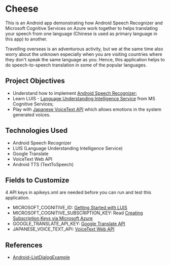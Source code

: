 # Cheese
This is an Android app demonstrating how Android Speech Recognizer and Microsoft Cognitive Services on Azure
work together to helps translating your speech from one language (Chinese is used as primary language
in this app) to another.

Travelling overseas is an adventurous activity, but we at the same time also worry about the unknown
especially when you are visiting countries where they don't speak the same language as you. Hence,
this application helps to do speech-to-speech translation in some of the popular languages.

## Project Objectives
 - Understand how to implement [Android Speech Recognizer](https://developer.android.com/reference/android/speech/SpeechRecognizer.html);
 - Learn LUIS - [Language Understanding Intelligence Service](https://www.luis.ai/) from MS Cognitive Services;
 - Play with [Japanese VoiceText API](http://voicetext.jp/) which allows emotions in the system generated voices.

## Technologies Used
 - Android Speech Recognizer
 - LUIS (Language Understanding Intelligence Service)
 - Google Translate
 - VoiceText Web API
 - Android TTS (TextToSpeech)


## Fields to Customize
4 API keys in apikeys.xml are needed before you can run and test this application.
 - MICROSOFT_COGNITIVE_ID: [Getting Started with LUIS](https://www.microsoft.com/cognitive-services/en-us/LUIS-api/documentation/GetStartedWithLUIS-Basics)
 - MICROSOFT_COGNITIVE_SUBSCRIPTION_KEY: Read [Creating Subscription Keys via Microsoft Azure](https://www.microsoft.com/cognitive-services/en-us/LUIS-api/documentation/AzureIbizaSubscription)
 - GOOGLE_TRANSLATE_API_KEY: [Google Translate API](https://cloud.google.com/translate/v2/quickstart)
 - JAPANESE_VOICE_TEXT_API: [VoiceText Web API](https://cloud.voicetext.jp/webapi)


## References
 - [Android-ListDialogExample](https://github.com/ruben-h/Android-ListDialogExample)